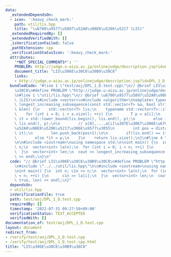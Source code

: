 ```yaml
---
data:
  _extendedDependsOn:
  - icon: ':heavy_check_mark:'
    path: util/lis.hpp
    title: "\u6700\u9577\u5897\u52A0\u90E8\u5206\u5217 (LIS)"
  _extendedRequiredBy: []
  _extendedVerifiedWith: []
  _isVerificationFailed: false
  _pathExtension: cpp
  _verificationStatusIcon: ':heavy_check_mark:'
  attributes:
    '*NOT_SPECIAL_COMMENTS*': ''
    PROBLEM: http://judge.u-aizu.ac.jp/onlinejudge/description.jsp?id=DPL_1_D
    document_title: "LIS\u306E\u30C6\u30B9\u30C8"
    links:
    - http://judge.u-aizu.ac.jp/onlinejudge/description.jsp?id=DPL_1_D
  bundledCode: "#line 1 \"test/aoj/DPL_1_D.test.cpp\"\n// @brief LIS\u306E\u30C6\u30B9\
    \u30C8\n#define PROBLEM \"http://judge.u-aizu.ac.jp/onlinejudge/description.jsp?id=DPL_1_D\"\
    \n#line 1 \"util/lis.hpp\"\n// @brief \u6700\u9577\u5897\u52A0\u90E8\u5206\u5217\
    \ (LIS)\n\n#include <vector>\n#include <algorithm>\ntemplate< typename T >\nint\
    \ longest_increasing_subsequence(const std::vector<T> &a, bool strict, std::vector<int>\
    \ &len) {\n    std::vector<T> lis;\n    typename std::vector<T>::iterator it;\n\
    \    for (int i = 0; i < a.size(); ++i) {\n        T p = a[i];\n        if(strict)\
    \ it = std::lower_bound(lis.begin(), lis.end(), p);\n        else it = std::upper_bound(lis.begin(),\
    \ lis.end(), p);\n\n        // a[0],...,a[i]\u307E\u3067\u306E\u6700\u9577\u5897\
    \u52A0\u90E8\u5206\u5217\u306E\u9577\u3055\n        int pos = distance(lis.begin(),\
    \ it);\n        len.push_back(pos+1);\n\n        if(lis.end() == it) lis.emplace_back(p);\n\
    \        else *it = p;\n    }\n    return lis.size();\n}\n#line 4 \"test/aoj/DPL_1_D.test.cpp\"\
    \n\n#include <iostream>\nusing namespace std;\n\nint main() {\n  int n; cin >>\
    \ n;\n  vector<int> la(n);\n  for (int i = 0; i < n; ++i) {\n      cin >> la[i];\n\
    \  }\n  vector<int> len;\n  cout << longest_increasing_subsequence(la, true, len)\
    \ << endl;\n}\n"
  code: "// @brief LIS\u306E\u30C6\u30B9\u30C8\n#define PROBLEM \"http://judge.u-aizu.ac.jp/onlinejudge/description.jsp?id=DPL_1_D\"\
    \n#include \"../../util/lis.hpp\"\n\n#include <iostream>\nusing namespace std;\n\
    \nint main() {\n  int n; cin >> n;\n  vector<int> la(n);\n  for (int i = 0; i\
    \ < n; ++i) {\n      cin >> la[i];\n  }\n  vector<int> len;\n  cout << longest_increasing_subsequence(la,\
    \ true, len) << endl;\n}"
  dependsOn:
  - util/lis.hpp
  isVerificationFile: true
  path: test/aoj/DPL_1_D.test.cpp
  requiredBy: []
  timestamp: '2022-07-31 09:27:58+09:00'
  verificationStatus: TEST_ACCEPTED
  verifiedWith: []
documentation_of: test/aoj/DPL_1_D.test.cpp
layout: document
redirect_from:
- /verify/test/aoj/DPL_1_D.test.cpp
- /verify/test/aoj/DPL_1_D.test.cpp.html
title: "LIS\u306E\u30C6\u30B9\u30C8"
---
```

